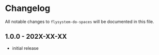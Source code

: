 # Changelog

All notable changes to `flysystem-do-spaces` will be documented in this file.

## 1.0.0 - 202X-XX-XX

- initial release
